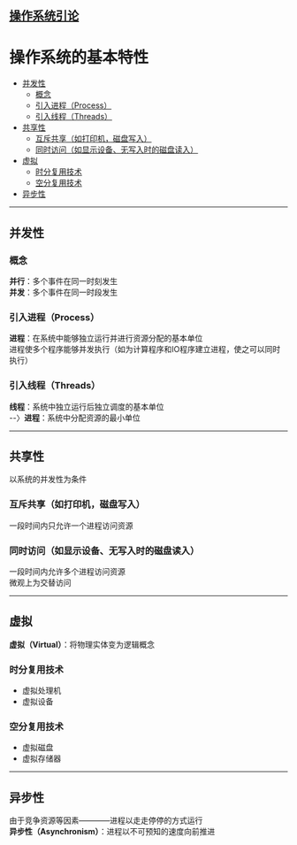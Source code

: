 ## [操作系统引论](../操作系统原理.md)
# 操作系统的基本特性
<!-- vscode-markdown-toc -->
* [并发性](#)
	* [概念](#-1)
	* [引入进程（Process）](#Process)
	* [引入线程（Threads）](#Threads)
* [共享性](#-1)
	* [互斥共享（如打印机，磁盘写入）](#-1)
	* [同时访问（如显示设备、无写入时的磁盘读入）](#-1)
* [虚拟](#-1)
	* [时分复用技术](#-1)
	* [空分复用技术](#-1)
* [异步性](#-1)

<!-- vscode-markdown-toc-config
	numbering=false
	autoSave=true
	/vscode-markdown-toc-config -->
<!-- /vscode-markdown-toc -->
---
## <a name=''></a>并发性
### <a name='-1'></a>概念
**并行**：多个事件在同一时刻发生  
**并发**：多个事件在同一时段发生

### <a name='Process'></a>引入进程（Process）
**进程**：在系统中能够独立运行并进行资源分配的基本单位  
进程使多个程序能够并发执行（如为计算程序和IO程序建立进程，使之可以同时执行）

### <a name='Threads'></a>引入线程（Threads）
**线程**：系统中独立运行后独立调度的基本单位  
--〉**进程**：系统中分配资源的最小单位

---
## <a name='-1'></a>共享性
以系统的并发性为条件

### <a name='-1'></a>互斥共享（如打印机，磁盘写入）
一段时间内只允许一个进程访问资源

### <a name='-1'></a>同时访问（如显示设备、无写入时的磁盘读入）
一段时间内允许多个进程访问资源  
微观上为交替访问

---
## <a name='-1'></a>虚拟
**虚拟（Virtual）**：将物理实体变为逻辑概念

### <a name='-1'></a>时分复用技术
* 虚拟处理机
* 虚拟设备

### <a name='-1'></a>空分复用技术
* 虚拟磁盘
* 虚拟存储器

---
## <a name='-1'></a>异步性
由于竞争资源等因素————进程以走走停停的方式运行  
**异步性（Asynchronism）**：进程以不可预知的速度向前推进
